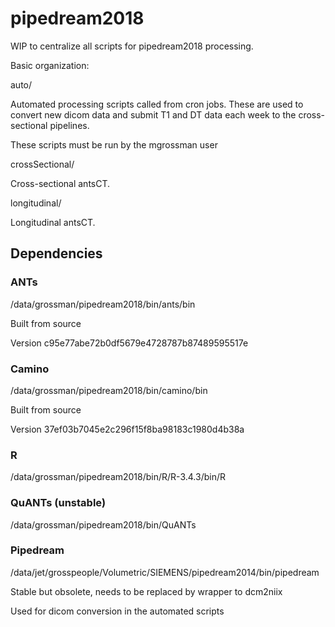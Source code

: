 # pipedream2018

WIP to centralize all scripts for pipedream2018 processing. 

Basic organization:

  auto/

Automated processing scripts called from cron jobs. These are used to convert new dicom data 
and submit T1 and DT data each week to the cross-sectional pipelines.

These scripts must be run by the mgrossman user


  crossSectional/

Cross-sectional antsCT.


  longitudinal/

Longitudinal antsCT.


## Dependencies 

### ANTs 

/data/grossman/pipedream2018/bin/ants/bin

Built from source

Version c95e77abe72b0df5679e4728787b87489595517e


### Camino 

/data/grossman/pipedream2018/bin/camino/bin

Built from source

Version 37ef03b7045e2c296f15f8ba98183c1980d4b38a


### R

/data/grossman/pipedream2018/bin/R/R-3.4.3/bin/R


### QuANTs (unstable)

/data/grossman/pipedream2018/bin/QuANTs


### Pipedream

/data/jet/grosspeople/Volumetric/SIEMENS/pipedream2014/bin/pipedream

Stable but obsolete, needs to be replaced by wrapper to dcm2niix

Used for dicom conversion in the automated scripts
